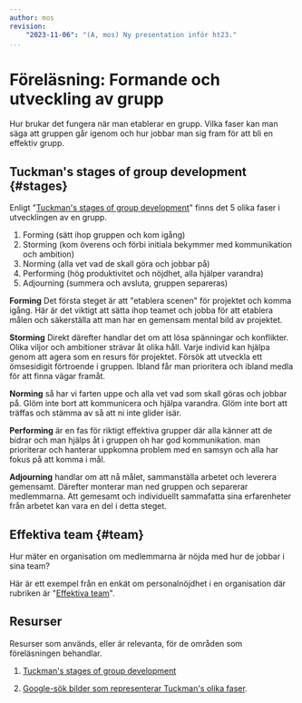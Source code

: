 ```yaml
---
author: mos
revision:
    "2023-11-06": "(A, mos) Ny presentation inför ht23."
...
```

Föreläsning: Formande och utveckling av grupp
====================

<!--
[![slide](https://dbwebb-se.github.io/pattern/lecture/L01-system-design-specification/img/slide.png)](https://dbwebb-se.github.io/pattern/lecture/L02-RESTful-API/slide.html)
-->

Hur brukar det fungera när man etablerar en grupp. Vilka faser kan man säga att gruppen går igenom och hur jobbar man sig fram för att bli en effektiv grupp.

<!--
Videon är 44 minuter lång.

[YOUTUBE src="FC_hVXmu7QM" width=700 caption="Webbteknologier - introduktion (med Mikael)."]
-->

<!--
Du kan själv bläddra igenom [de HTML slides som används i presentationen](https://dbwebb-se.github.io/pattern/lecture/L02-RESTful-API/slide.html).
-->


Tuckman's stages of group development {#stages}
------------------------

Enligt "[Tuckman's stages of group development](https://en.wikipedia.org/wiki/Tuckman%27s_stages_of_group_development)" finns det 5 olika faser i utvecklingen av en grupp.

1. Forming (sätt ihop gruppen och kom igång)
1. Storming (kom överens och förbi initiala bekymmer med kommunikation och ambition)
1. Norming (alla vet vad de skall göra och jobbar på)
1. Performing (hög produktivitet och nöjdhet, alla hjälper varandra)
1. Adjourning (summera och avsluta, gruppen separeras)

**Forming** Det första steget är att "etablera scenen" för projektet och komma igång. Här är det viktigt att sätta ihop teamet och jobba för att etablera målen och säkerställa att man har en gemensam mental bild av projektet.

**Storming** Direkt därefter handlar det om att lösa spänningar och konflikter. Olika viljor och ambitioner strävar åt olika håll. Varje individ kan hjälpa genom att agera som en resurs för projektet. Försök att utveckla ett ömsesidigit förtroende i gruppen. Ibland får man prioritera och ibland medla för att finna vägar framåt.

**Norming** så har vi farten uppe och alla vet vad som skall göras och jobbar på. Glöm inte bort att kommunicera och hjälpa varandra. Glöm inte bort att träffas och stämma av så att ni inte glider isär.

**Performing** är en fas för riktigt effektiva grupper där alla känner att de bidrar och man hjälps åt i gruppen oh har god kommunikation. man prioriterar och hanterar uppkomna problem med en samsyn och alla har fokus på att komma i mål.

**Adjourning** handlar om att nå målet, sammanställa arbetet och leverera gemensamt. Därefter monterar man ned gruppen och separerar medlemmarna. Att gemesamt och individuellt sammafatta sina erfarenheter från arbetet kan vara en del i detta steget.



Effektiva team {#team}
------------------------

Hur mäter en organisation om medlemmarna är nöjda med hur de jobbar i sina team?

Här är ett exempel från en enkät om personalnöjdhet i en organisation där rubriken är "[Effektiva team](https://drive.google.com/file/d/1hu0oY5mV3M0wTgJFIKMXWB6r3MJ83z9O/view?usp=sharing)".



Resurser
------------------------

Resurser som används, eller är relevanta, för de områden som föreläsningen behandlar.

1. [Tuckman's stages of group development](https://en.wikipedia.org/wiki/Tuckman%27s_stages_of_group_development)

1. [Google-sök bilder som representerar Tuckman's olika faser](https://www.google.com/search?&q=Tuckman%27s+stages+of+group+development&tbm=isch).